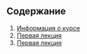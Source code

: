 ## Содержание
1. [Информация о курсе](./Cpp.md)
2. [Первая лекция](./test.md)
3. [Первая лекция](./docs/test.md)